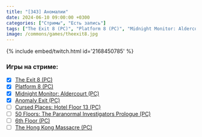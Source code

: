 ```yaml
---
title: "[343] Аномалии"
date: 2024-06-10 09:00:00 +0300
categories: ["Стримы", "Есть запись"]
tags: ["The Exit 8 (PC)", "Platform 8 (PC)", "Midnight Monitor: Aldercourt (PC)", "Anomaly Exit (PC)", "Cursed Places: Hotel Floor 13 (PC)", "50 Floors: The Paranormal Investigators Prologue (PC)", "6th Floor (PC)", "The Hong Kong Massacre (PC)", "Игра пройдена"]
image: /commons/games/theexit8.jpg
---
```


{% include embed/twitch.html id='2168450785' %}

### Игры на стриме:
+ [x] [The Exit 8 (PC)](/tags/the-exit-8-pc)
+ [x] [Platform 8 (PC)](/tags/platform-8-pc)
+ [x] [Midnight Monitor: Aldercourt (PC)](/tags/midnight-monitor-aldercourt-pc)
+ [x] [Anomaly Exit (PC)](/tags/anomaly-exit-pc)
+ [ ] [Cursed Places: Hotel Floor 13 (PC)](/tags/cursed-places-hotel-floor-13-pc)
+ [ ] [50 Floors: The Paranormal Investigators Prologue (PC)](/tags/50-floors-the-paranormal-investigators-prologue-pc)
+ [ ] [6th Floor (PC)](/tags/6th-floor-pc)
+ [ ] [The Hong Kong Massacre (PC)](/tags/the-hong-kong-massacre-pc)
